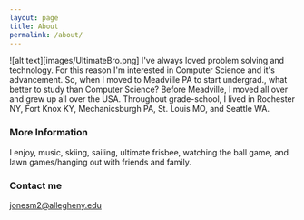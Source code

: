 ```yaml
---
layout: page
title: About
permalink: /about/
---
```

![alt text][images/UltimateBro.png]
I've always loved problem solving and technology. For this reason I'm interested in Computer Science and it's advancement. So, when I moved to Meadville PA to start undergrad., what better to study than Computer Science? Before Meadville, I moved all over and grew up all over the USA. Throughout grade-school, I lived in Rochester NY, Fort Knox KY, Mechanicsburgh PA, St. Louis MO, and Seattle WA.

### More Information

I enjoy, music, skiing, sailing, ultimate frisbee, watching the ball game, and lawn games/hanging out with friends and family.

### Contact me

[jonesm2@allegheny.edu](mailto:jonesm2@allegheny.edu)
